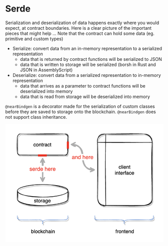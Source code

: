 # Serde

Serialization and deserialization of data happens exactly where you would expect, at contract boundaries.  Here is a clear picture of the important pieces that might help ...
Note that the contract can hold some data (eg. primitive and custom types)
- Serialize: convert data from an in-memory representation to a serialized representation
  - data that is returned by contract functions will be serialized to JSON
  - data that is written to storage will be serialized (borsh in Rust and JSON in AssemblyScript)
- Deserialize: convert data from a serialized representation to in-memory representation
  - data that arrives as a parameter to contract functions will be deserialized into memory
  - data that is read from storage will be deserialized into memory

`@nearBindgen` is a decorator made for the serialization of custom classes before they are saved to storage onto the blockchain. `@nearBindgen` does not support class inheritance.

![figures](https://raw.githubusercontent.com/Kodluyoruz/taskforce/main/near-certified-developer-ncd/serde/figures/figures.png)
